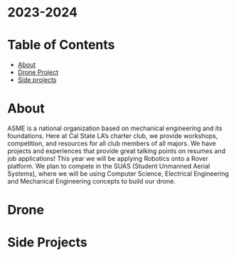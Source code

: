# 2023-2024
# Table of Contents
  - [About](#About)
  - [Drone Project](#Drone)
  - [Side projects](#Side-Projects)

# About
ASME is a national organization based on mechanical engineering and its foundations. Here at Cal State LA’s charter club, we provide workshops, competition, and resources for all club members of all majors. We have projects and experiences that provide great talking points on resumes and job applications! This year we will be applying Robotics onto a Rover platform. We plan to compete in the SUAS (Student Unmanned Aerial Systems), where we will be using Computer Science, Electrical Engineering and Mechanical Engineering concepts to build our drone. 
# Drone 

# Side Projects
